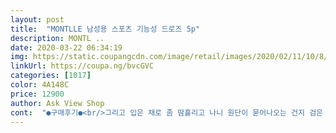 ```yaml
---
layout: post 
title:  "MONTLLE 남성용 스포츠 기능성 드로즈 5p" 
description: MONTL ..
date: 2020-03-22 06:34:19 
img: https://static.coupangcdn.com/image/retail/images/2020/02/11/10/8/a68194a7-5feb-4c96-ab10-29908c187a25.jpg 
linkUrl: https://coupa.ng/bvcGVC 
categories: [1017] 
color: 4A148C 
price: 12900 
author: Ask View Shop 
cont:  "●구매후기●<br/>그리고 입은 채로 좀 땀흘리고 나니 원단이 묻어나오는 건지 검은 먼지 같은게 피부에 묻어나오네요.<br/>.<br/>ㅜㅜ.<br/>.<br/> 세탁도 한번 했고, 그냥 입고 벗을 땐 큰 문제 없었는데 일하고 나서 깜짝 놀랐습니다.<br/> 가격대비 괜찮지만 재구매 하겠냐고 물으면 음.<br/>.<br/> 고민해볼 것 같아요.<br/><br/>다른상품도 나오면 또 구매할 생각 있습니당^^<br/>로켓배송으로  다음날 아침출근전에 와잇엇고,<br/>많이 파세요~~<br/>사이즈가 좀 작아요 투엑스라지 입는 신랑 예전 입던팬티랑 대어보니 가로 허리부분 5센치는 차이나네요 ㅡㅡ 빨아서 입어본거라 환불도 못하고 ㅜㅜ  색깔도 동일한거 이런거 왜샀냐고 ㅎㅎ  면이 95프로인가 그렇기에 몸에 좋을거같아서 두박스샀는데 작네요 ㅜㅜ<br/>사이즈는 생각보다 작아요.<br/> 평소 55 사이즈를 입어서 제 사이즈를 샀는데도 꽉 맞는 느낌... <br/> 특히 엉덩이나 밑위부분이 조금 작은 느낌이었어요.<br/><br/>생각보다 가격에 비해 퀄리티가 좋앗습니다~<br/>신랑 속옷 검색하다가 저렴한 상품 잇길래 주문햇는데<br/>그리고 입은 채로 좀 땀흘리고 나니 원단이 묻어나오는 건지 검은 먼지 같은게 피부에 묻어나오네요.<br/>.<br/>ㅜㅜ.<br/>.<br/> 세탁도 한번 했고, 그냥 입고 벗을 땐 큰 문제 없었는데 일하고 나서 깜짝 놀랐습니다.<br/> 가격대비 괜찮지만 재구매 하겠냐고 물으면 음.<br/>.<br/> 고민해볼 것 같아요.<br/><br/>다른상품도 나오면 또 구매할 생각 있습니당^^<br/>로켓배송으로  다음날 아침출근전에 와잇엇고,<br/>많이 파세요~~<br/>사이즈가 좀 작아요 투엑스라지 입는 신랑 예전 입던팬티랑 대어보니 가로 허리부분 5센치는 차이나네요 ㅡㅡ 빨아서 입어본거라 환불도 못하고 ㅜㅜ  색깔도 동일한거 이런거 왜샀냐고 ㅎㅎ  면이 95프로인가 그렇기에 몸에 좋을거같아서 두박스샀는데 작네요 ㅜㅜ<br/>사이즈는 생각보다 작아요.<br/> 평소 55 사이즈를 입어서 제 사이즈를 샀는데도 꽉 맞는 느낌... <br/> 특히 엉덩이나 밑위부분이 조금 작은 느낌이었어요.<br/><br/>생각보다 가격에 비해 퀄리티가 좋앗습니다~<br/>신랑 속옷 검색하다가 저렴한 상품 잇길래 주문햇는데<br/>" 
---
```


